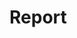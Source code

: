 # Report

<!-- You should write your report in this file. Remember to check that it's 
     formatted correctly in the pdf produced by the CI! -->

